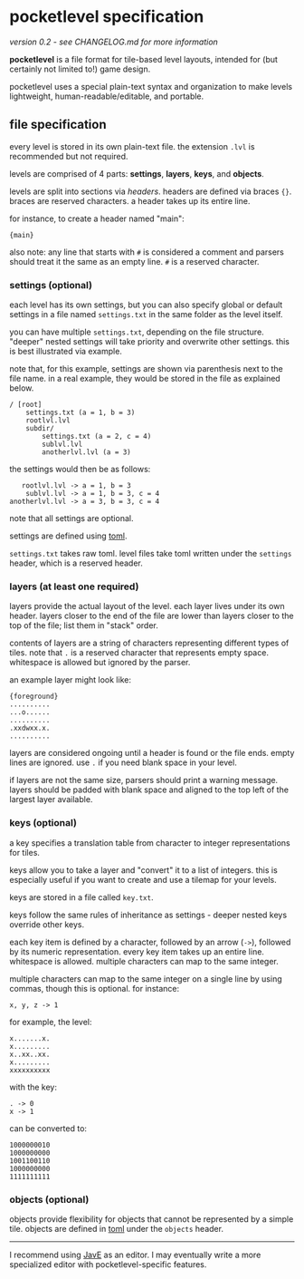 # pocketlevel specification

*version 0.2 - see CHANGELOG.md for more information*

**pocketlevel** is a file format for tile-based level layouts, intended for (but certainly not limited to!) game design.

pocketlevel uses a special plain-text syntax and organization to make levels lightweight, human-readable/editable, and portable.


## file specification

every level is stored in its own plain-text file. the extension `.lvl` is recommended but not required.

levels are comprised of 4 parts: **settings**, **layers**, **keys**, and **objects**.

levels are split into sections via *headers*. headers are defined via braces `{}`. braces are reserved characters. a header takes up its entire line.

for instance, to create a header named "main":

````
{main}
````

also note: any line that starts with `#` is considered a comment and parsers should treat it the same as an empty line. `#` is a reserved character.

### settings (optional)

each level has its own settings, but you can also specify global or default settings in a file named `settings.txt` in the same folder as the level itself.

you can have multiple `settings.txt`, depending on the file structure. "deeper" nested settings will take priority and overwrite other settings. this is best illustrated via example.

note that, for this example, settings are shown via parenthesis next to the file name. in a real example, they would be stored in the file as explained below.

````
/ [root]
	settings.txt (a = 1, b = 3)
	rootlvl.lvl
	subdir/
		settings.txt (a = 2, c = 4)
		sublvl.lvl
		anotherlvl.lvl (a = 3)
````

the settings would then be as follows:

````
   rootlvl.lvl -> a = 1, b = 3
    sublvl.lvl -> a = 1, b = 3, c = 4
anotherlvl.lvl -> a = 3, b = 3, c = 4
````

note that all settings are optional.

settings are defined using [toml][toml].

`settings.txt` takes raw toml. level files take toml written under the `settings` header, which is a reserved header. 

### layers (at least one required)

layers provide the actual layout of the level. each layer lives under its own header. layers closer to the end of the file are lower than layers closer to the top of the file; list them in "stack" order.

contents of layers are a string of characters representing different types of tiles. note that `.` is a reserved character that represents empty space. whitespace is allowed but ignored by the parser.

an example layer might look like:

````
{foreground}
..........
...o......
..........
.xxdwxx.x.
..........
````

layers are considered ongoing until a header is found or the file ends. empty lines are ignored. use `.` if you need blank space in your level.

if layers are not the same size, parsers should print a warning message. layers should be padded with blank space and aligned to the top left of the largest layer available.

### keys (optional)

a key specifies a translation table from character to integer representations for tiles.

keys allow you to take a layer and "convert" it to a list of integers. this is especially useful if you want to create and use a tilemap for your levels.

keys are stored in a file called `key.txt`.

keys follow the same rules of inheritance as settings - deeper nested keys override other keys.

each key item is defined by a character, followed by an arrow (`->`), followed by its numeric representation. every key item takes up an entire line. whitespace is allowed. multiple characters can map to the same integer.

multiple characters can map to the same integer on a single line by using commas, though this is optional. for instance:

`x, y, z -> 1`

for example, the level:

````
x.......x.
x.........
x..xx..xx.
x.........
xxxxxxxxxx
````

with the key:

````
. -> 0
x -> 1
````

can be converted to:

````
1000000010
1000000000
1001100110
1000000000
1111111111
````

### objects (optional)

objects provide flexibility for objects that cannot be represented by a simple tile. objects are defined in [toml][toml] under the `objects` header.

---

I recommend using [JavE][jave] as an editor. I may eventually write a more specialized editor with pocketlevel-specific features.

[toml]: https://github.com/mojombo/toml
[jave]: http://jave.de/